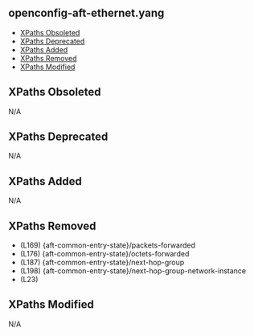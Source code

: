 ## openconfig-aft-ethernet.yang

- [XPaths Obsoleted](#xpaths-obsoleted)
- [XPaths Deprecated](#xpaths-deprecated)
- [XPaths Added](#xpaths-added)
- [XPaths Removed](#xpaths-removed)
- [XPaths Modified](#xpaths-modified)

## XPaths Obsoleted

N/A

## XPaths Deprecated

N/A

## XPaths Added

N/A

## XPaths Removed

- (L169)	{aft-common-entry-state}/packets-forwarded
- (L176)	{aft-common-entry-state}/octets-forwarded
- (L187)	{aft-common-entry-state}/next-hop-group
- (L198)	{aft-common-entry-state}/next-hop-group-network-instance
- (L23)	

## XPaths Modified

N/A


